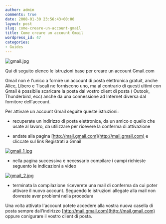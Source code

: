 ```yaml
---
author: admin
comments: true
date: 2008-01-30 23:56:43+00:00
layout: post
slug: come-creare-un-account-gmail
title: Come creare un account Gmail
wordpress_id: 47
categories:
- Guides
---
```


![gmail.jpg](http://www.expobrain.net/wp-content/uploads/2008/02/gmail.jpg)

Qui di seguito elenco le istruzioni base per creare un account Gmail.com

<!-- more -->Gmail non è l'unico a fornire un account di posta elettronica gratuit, anche Alice, Libero e Tiscali ne forniscono uno, ma al contrario di questi ultimi con Gmail è possibile scaricare la posta dal vostro client di posta ( Outook, Thunderbird, ecc) anche da una connessione ad Internet diversa dal fornitore dell'account.

Per attivare un account Gmail seguite queste istruzioni:



	
  * recuperate un indirizzo di posta elettronica, da un amico o quello che usate al lavoro, da utilizzare per ricevere la conferma di attivazione

	
  * andate alla pagina [http://mail.gmail.com](http://mail.gmail.com) e cliccate sul link Registrati a Gmail


[](http://www.expobrain.net/wp-content/uploads/2008/01/gmail_1.png)


[![gmail_1.jpg](http://www.expobrain.net/wp-content/uploads/2008/01/gmail_1.thumbnail.jpg)](http://www.expobrain.net/wp-content/uploads/2008/01/gmail_1.jpg)






	
  * nella pagina successiva è necessario compilare i campi richieste seguento le indicazioni a video


[](http://www.expobrain.net/wp-content/uploads/2008/01/gmail_2.jpg)


[![gmail_2.jpg](http://www.expobrain.net/wp-content/uploads/2008/01/gmail_2.thumbnail.jpg)](http://www.expobrain.net/wp-content/uploads/2008/01/gmail_2.jpg)






	
  * terminata la compilazione riceverete una mail di conferma da cui poter attivare il nuovo account. Seguendo le istruzioni allegate alla mail non dovreste aver problemi nella procedura


Una volta attivato l'account potete accedere alla vostra nuova casella di posta sempre dall'indirizzo [http://mail.gmail.com](http://mail.gmail.com) oppure conigurare il vostro client di posta.
